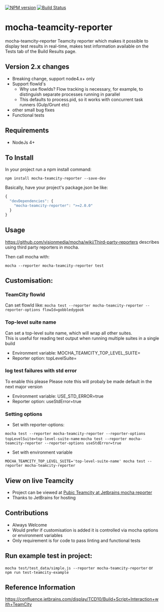 [![NPM version](https://badge.fury.io/js/mocha-teamcity-reporter.svg)](http://badge.fury.io/js/mocha-teamcity-reporter)
[![Build Status](https://travis-ci.org/travisjeffery/mocha-teamcity-reporter.svg?branch=master)](https://travis-ci.org/travisjeffery/mocha-teamcity-reporter)

# mocha-teamcity-reporter #

mocha-teamcity-reporter Teamcity reporter which makes it possible to display test results in real-time, makes test information 
available on the Tests tab of the Build Results page.

## Version 2.x changes
* Breaking change, support node4.x+ only 
* Support flowId's
    * Why use flowIds? Flow tracking is necessary, for example, to distinguish separate processes running in parallel
    * This defaults to process.pid, so it works with concurrent task runners (Gulp/Grunt etc)
* other small bug fixes
* Functional tests

## Requirements
* NodeJs 4+

## To Install

In your project run a npm install command:

``` npm install mocha-teamcity-reporter --save-dev ```

Basically, have your project's package.json be like:

``` js
{
  "devDependencies": {
    "mocha-teamcity-reporter": ">=2.0.0"
  }
}
```

## Usage

https://github.com/visionmedia/mocha/wiki/Third-party-reporters describes using third party reporters in mocha.

Then call mocha with:

`mocha --reporter mocha-teamcity-reporter test`

## Customisation:

### TeamCity flowId

Can set flowId like:
`mocha test --reporter mocha-teamcity-reporter --reporter-options flowId=gobbledygook`

### Top-level suite name

Can set a top-level suite name, which will wrap all other suites.  
This is useful for reading test output when running multiple suites in a single build

* Environment variable: MOCHA_TEAMCITY_TOP_LEVEL_SUITE=<suiteName>
* Reporter option: topLevelSuite=<suiteName>

### log test failures with std error
To enable this please
Please note this will probaly be made default in the next major version

* Environment variable: USE_STD_ERROR=true  
* Reporter option: useStdError=true

### Setting options

* Set with reporter-options:

`mocha test --reporter mocha-teamcity-reporter --reporter-options topLevelSuite=top-level-suite-name`
`mocha test --reporter mocha-teamcity-reporter --reporter-options useStdError=true`

* Set with environment variable

`MOCHA_TEAMCITY_TOP_LEVEL_SUITE='top-level-suite-name' mocha test --reporter mocha-teamcity-reporter`

## View on live Teamcity
* Project can be viewed at
[Pubic Teamcity at Jetbrains mocha reporter](https://teamcity.jetbrains.com/project.html?projectId=TeamCityThirdPartyPlugins_MochaTeamcityReporter) 
* Thanks to JetBrains for hosting

## Contributions
* Always Welcome
* Would prefer if customisation is added it is controlled via mocha options or environment variables
* Only requirement is for code to pass linting and functional tests

## Run example test in project:
`mocha test/test_data/simple.js --reporter mocha-teamcity-reporter` or `npm run test-teamcity-example`

## Reference Information
https://confluence.jetbrains.com/display/TCD10/Build+Script+Interaction+with+TeamCity
